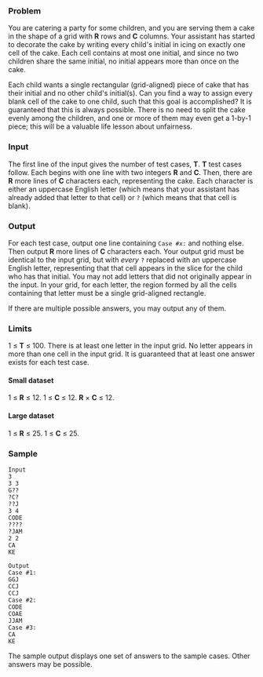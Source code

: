 ### Problem

You are catering a party for some children, and you are serving them a cake in the shape of a grid with **R** rows and **C** columns. Your assistant has started to decorate the cake by writing every child's initial in icing on exactly one cell of the cake. Each cell contains at most one initial, and since no two children share the same initial, no initial appears more than once on the cake.

Each child wants a single rectangular (grid-aligned) piece of cake that has their initial and no other child's initial(s). Can you find a way to assign every blank cell of the cake to one child, such that this goal is accomplished? It is guaranteed that this is always possible. There is no need to split the cake evenly among the children, and one or more of them may even get a 1-by-1 piece; this will be a valuable life lesson about unfairness.

### Input

The first line of the input gives the number of test cases, **T**. **T** test cases follow. Each begins with one line with two integers **R** and **C**. Then, there are **R** more lines of **C** characters each, representing the cake. Each character is either an uppercase English letter (which means that your assistant has already added that letter to that cell) or `?` (which means that that cell is blank).

### Output

For each test case, output one line containing `Case #x:` and nothing else. Then output **R** more lines of **C** characters each. Your output grid must be identical to the input grid, but with _every_ `?` replaced with an uppercase English letter, representing that that cell appears in the slice for the child who has that initial. You may not add letters that did not originally appear in the input. In your grid, for each letter, the region formed by all the cells containing that letter must be a single grid-aligned rectangle.

If there are multiple possible answers, you may output any of them.

### Limits

1 ≤ **T** ≤ 100.
There is at least one letter in the input grid.
No letter appears in more than one cell in the input grid.
It is guaranteed that at least one answer exists for each test case.

#### Small dataset

1 ≤ **R** ≤ 12.
1 ≤ **C** ≤ 12.
**R** × **C** ≤ 12.

#### Large dataset

1 ≤ **R** ≤ 25.
1 ≤ **C** ≤ 25.

### Sample

```
Input
3
3 3
G??
?C?
??J
3 4
CODE
????
?JAM
2 2
CA
KE
```
```
Output
Case #1:
GGJ
CCJ
CCJ
Case #2:
CODE
COAE
JJAM
Case #3:
CA
KE
```

The sample output displays one set of answers to the sample cases. Other answers may be possible.

